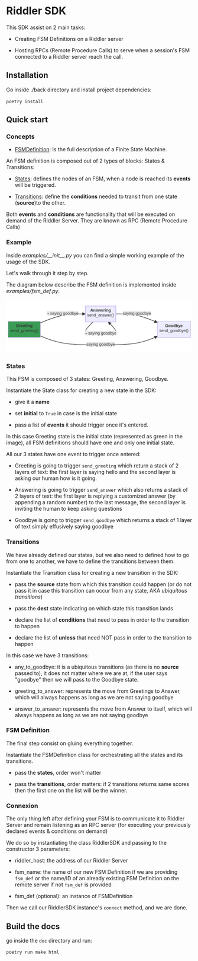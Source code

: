 # Riddler SDK

This SDK assist on 2 main tasks:

- Creating FSM Definitions on a Riddler server


- Hosting RPCs (Remote Procedure Calls) to serve when a session's FSM connected to a Riddler server reach the call.

## Installation

Go inside ./back directory and install project dependencies:

`poetry install`

## Quick start

### Concepts

- <ins>FSMDefinition</ins>: Is the full description of a Finite State Machine.

An FSM definition is composed out of 2 types of blocks: States & Transitions:

- <ins>States</ins>: defines the nodes of an FSM, when a node is reached its __events__ will be triggered.

- <ins>Transitions</ins>: define the __conditions__ needed to transit from one state (__source__)to the other.

Both __events__ and __conditions__ are functionality that will be executed on demand of the Riddler Server. They are known as RPC (Remote Procedure Calls)


### Example

Inside _examples/\_\_init\_\_.py_ you can find a simple working example of the usage of the SDK.

Let's walk through it step by step.

The diagram below describe the FSM definition is implemented inside _examples/fsm_def.py_.

![Simple FSM Definition](./doc/source/images/simple_fsm.png?raw=true "Simple FSM Definition")

### States

This FSM is composed of 3 states: Greeting, Answering, Goodbye.

Instantiate the State class for creating a new state in the SDK:
- give it a __name__


- set __initial__ to `True` in case is the initial state


- pass a list of __events__ it should trigger once it's entered.

In this case Greeting state is the initial state (represented as green in the image), all FSM definitions should have one and only one initial state.

All our 3 states have one event to trigger once entered:

- Greeting is going to trigger `send_greeting` which return a stack of 2 layers of text: the first layer is saying hello and the second layer is asking our human how is it going.


- Answering is going to trigger `send_answer` which also returns a stack of 2 layers of text: the first layer is replying a customized answer (by appending a random number) to the last message, the second layer is inviting the human to keep asking questions


- Goodbye is going to trigger `send_goodbye` which returns a stack of 1 layer of text simply effusively saying goodbye

### Transitions

We have already defined our states, but we also need to defined how to go from one to another, we have to define the transitions between them.

Instantiate the Transition class for creating a new transition in the SDK:

- pass the __source__ state from which this transition could happen (or do not pass it in case this transition can occur from any state, AKA _ubiquitous transitions_)


- pass the __dest__ state indicating on which state this transition lands


- declare the list of __conditions__ that need to pass in order to the transition to happen


- declare the list of __unless__ that need NOT pass in order to the transition to happen

In this case we have 3 transitions:
- any_to_goodbye: it is a ubiquitous transitions (as there is no __source__ passed to), it does not matter where we are at, if the user says "goodbye" then we will pass to the Goodbye state.


- greeting_to_answer: represents the move from Greetings to Answer, which will always happens as long as we are not saying goodbye


- answer_to_answer: represents the move from Answer to itself, which will always happens as long as we are not saying goodbye

### FSM Definition

The final step consist on gluing everything together.

Instantiate the FSMDefinition class for orchestrating all the states and its transitions.

- pass the __states__, order won't matter


- pass the __transitions__, order matters: if 2 transitions returns same scores then the first one on the list will be the winner.


### Connexion

The only thing left after defining your FSM is to communicate it to Riddler Server and remain listening as an RPC server (for executing your previously declared events & conditions on demand)

We do so by instantiating the class RiddlerSDK and passing to the constructor 3 parameters:

- riddler_host: the address of our Riddler Server


- fsm_name: the name of our new FSM Definition if we are providing `fsm_def` or the name/ID of an already existing FSM Definition on the remote server if not `fsm_def` is provided


- fsm_def (optional): an instance of FSMDefinition

Then we call our RiddlerSDK instance's `connect` method, and we are done.


## Build the docs

go inside the `doc` directory and run:

```
poetry run make html
```

